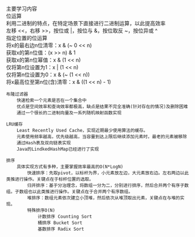 主要学习内容  
  位运算  
   利用二进制的特点，在特定场景下直接进行二进制运算，以此提高效率  
    左移 <<，右移 >>，按位或 |，按位与 &，按位取反 ~，按位异或 ^  
    指定位置的位运算  
    将x的最右边n位清零：x & (~ 0 << n)  
    获取x的第n位值：(x >> n) & 1  
    获取x的第n位幂值：x & (1 << n)  
    仅将第n位设置为1：x | (1 << n)  
    仅将第n位设置为0：x & (~ (1 << n))  
    将x最高位至第n位(含)清零：x & ((1 << n) - 1)  

    布隆过滤器
        快速检索一个元素是否在一个集合中
        优点是空间效率和查询效率都极高，缺点是结果不完全准确(针对存在的情况)及删除困难
        通过一个很长的二进制向量及一系列随机映射函数实现

    LRU缓存
        Least Recently Used Cache，实现近期最少使用算法的缓存。
        元素使用频率越高，优先级越高，当容量到达上限后继续添加元素时，最老的元素被移除
        通过Hash表及双向链表实现
        Java的LindkedHashMap已经进行了实现

    排序
        具体实现方式有多种，主要掌握效率最高的O(N*LogN)
            快速排序：先取pivot，以标杆为界，小元素放左边，大元素放右边。左右两边以此类推进行操作。关键点在于标杆位置的选取。
            归并排序：基于分治理念，将数组一分为二，分别进行排序，然后合并两个有序子数组。子数组也以此类推进行操作。关键点在于合并两个有序数组。
            堆排序：数组元素依次建立小顶堆，然后依次从堆顶取出元素，关键点在与堆的实现。
            特殊排序O(N)
                计数排序 Counting Sort
                桶排序 Bucket Sort
                基数排序 Radix Sort


